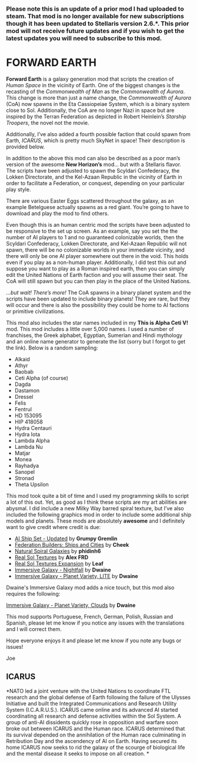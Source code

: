 ### Please note this is an update of a prior mod I had uploaded to steam.  That mod is no longer available for new subscriptions though it has been updated to Stellaris version 2.6.*.  This prior mod will not receive future updates and if you wish to get the latest updates you will need to subscribe to this mod.

# FORWARD EARTH

**Forward Earth** is a galaxy generation mod that scripts the creation of *Human Space* in the vicinity of Earth.  One of the biggest changes is the recasting of the *Commonwealth of Man* as the *Commonwealth of Aurora*.  This change is more than just a name change, the *Commonwealth of Aurora* (CoA) now spawns in the Eta Cassiopeiae System, which is a binary system close to Sol.  Additionally, the CoA are no longer Nazi in space but are inspired by the Terran Federation as depicted in Robert Heinlein’s *Starship Troopers*, the novel not the movie.  

Additionally, I’ve also added a fourth possible faction that could spawn from Earth, *ICARUS*, which is pretty much SkyNet in space!  Their description is provided below.

In addition to the above this mod can also be described as a poor man’s version of the awesome **New Horizon’s** mod… but with a Stellaris flavor.  The scripts have been adjusted to spawn the Scyldari Confederacy, the Lokken Directorate, and the Kel-Azaan Republic in the vicinity of Earth in order to facilitate a Federation, or conquest, depending on your particular play style.

There are various Easter Eggs scattered throughout the galaxy, as an example Betelguese actually spawns as a red giant.  You’re going to have to download and play the mod to find others.

Even though this is an human centric mod the scripts have been adjusted to be responsive to the set up screen.  As an example, say you set the the number of AI players to 1 and no guaranteed colonizable worlds, then the Scyldari Confederacy, Lokken Directorate, and Kel-Azaan Republic will not spawn, there will be no colonizable worlds in your immediate vicinity, and there will only be one AI player somewhere out there in the void.  This holds even if you play as a non-human player.  Additionally, I did test this out and suppose you want to play as a Roman inspired earth, then you can simply edit the United Nations of Earth faction and you will assume their seat.  The CoA will still spawn but you can then play in the place of the United Nations.

*…but wait!  There’s more!*  The CoA spawns in a binary planet system and the scripts have been updated to include binary planets!  They are rare, but they will occur and there is also the possibility they could be home to AI factions or primitive civilizations.

This mod also includes the star names included in my **This is Alpha Ceti V!** mod. This mod includes a little over 5,000 names. I used a number of franchises, the Greek alphabet, Egyptian, Sumerian and Hindi mythology and an online name generator to generate the list (sorry but I forgot to get the link). Below is a random sampling:

- Alkaid
- Athyr
- Baobab
- Ceti Alpha (of course)
- Dagda
- Dastamon
- Dressel
- Felis
- Fentrul
- HD 153095
- HIP 418058
- Hydra Centauri
- Hydra Iota
- Lambda Alpha
- Lambda Nu
- Matjar
- Monea
- Rayhadya
- Sanopel
- Stronad
- Theta Upsilon

This mod took quite a bit of time and I used my programming skills to script a lot of this out.  Yet, as good as I think these scripts are my art abilities are abysmal.  I did include a new Milky Way barred spiral texture, but I’ve also included the following graphics mod in order to include some additional ship models and planets.  These mods are absolutely **awesome** and I definitely want to give credit where credit is due:

- [AI Ship Set - Updated](https://steamcommunity.com/sharedfiles/filedetails/?id=2061998893) by **Grumpy Gremlin**
- [Federation Builders: Ships and Cities](https://steamcommunity.com/sharedfiles/filedetails/?id=2032118923) by **Cheek**
- [Natural Spiral Galaxies](https://steamcommunity.com/sharedfiles/filedetails/?id=866156261) by **phidinh6**
- [Real Sol Textures](https://steamcommunity.com/sharedfiles/filedetails/?id=731621473) by **Alex FRD**
- [Real Sol Textures Expansion](https://steamcommunity.com/sharedfiles/filedetails/?id=2061888410) by **Leaf**
- [Immersive Galaxy - Nightfall](https://steamcommunity.com/sharedfiles/filedetails/?id=1173995428) by **Dwaine**
- [Immersive Galaxy - Planet Variety, LITE](https://steamcommunity.com/sharedfiles/filedetails/?id=1090786705) by **Dwaine**

Dwaine's Immersive Galaxy mod adds a nice touch, but this mod also requires the following:

[Immersive Galaxy - Planet Variety, Clouds](https://steamcommunity.com/sharedfiles/filedetails/?id=2073000388) by **Dwaine**

This mod supports Portuguese, French, German, Polish, Russian and Spanish, please let me know if you notice any issues with the translations and I will correct them.

Hope everyone enjoys it and please let me know if you note any bugs or issues!

Joe

## ICARUS

*NATO led a joint venture with the United Nations to coordinate FTL research and the global defense of Earth following the failure of the Ulysses Initiative and built the Integrated Communications and Research Utility System (I.C.A.R.U.S.). ICARUS came online and its advanced AI started coordinating all research and defense activities within the Sol System. A group of anti-AI dissidents quickly rose in opposition and warfare soon broke out between ICARUS and the Human race. ICARUS determined that its survival depended on the annihilation of the Human race culminating in Retribution Day and the ascendency of AI on Earth. Having secured its home ICARUS now seeks to rid the galaxy of the scourge of biological life and the mental disease it seeks to impose on all creation. *